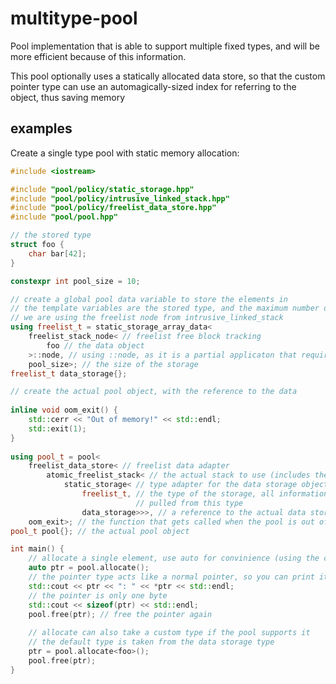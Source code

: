 # multitype-pool

Pool implementation that is able to support multiple fixed types,
 and will be more efficient because of this information.

This pool optionally uses a statically allocated data store,
 so that the custom pointer type can use an automagically-sized index for referring to the object, thus saving memory

## examples

Create a single type pool with static memory allocation:
```cpp
#include <iostream>

#include "pool/policy/static_storage.hpp"
#include "pool/policy/intrusive_linked_stack.hpp"
#include "pool/policy/freelist_data_store.hpp"
#include "pool/pool.hpp"

// the stored type
struct foo {
	char bar[42];
}

constexpr int pool_size = 10;

// create a global pool data variable to store the elements in
// the template variables are the stored type, and the maximum number of allocations of that type
// we are using the freelist node from intrusive_linked_stack
using freelist_t = static_storage_array_data<
	freelist_stack_node< // freelist free block tracking
		foo // the data object
	>::node, // using ::node, as it is a partial applicaton that requires a pointer type 
	pool_size>; // the size of the storage
freelist_t data_storage{};

// create the actual pool object, with the reference to the data
 
inline void oom_exit() {
	std::cerr << "Out of memory!" << std::endl;
	std::exit(1);
}
 
using pool_t = pool<
	freelist_data_store< // freelist data adapter
		atomic_freelist_stack< // the actual stack to use (includes the stack head)
			static_storage< // type adapter for the data storage object
				freelist_t, // the type of the storage, all information about the data gets 
				            // pulled from this type
				data_storage>>>, // a reference to the actual data storage object
	oom_exit>; // the function that gets called when the pool is out of objects
pool_t pool{}; // the actual pool object

int main() {
	// allocate a single element, use auto for convinience (using the custom pool pointer type)
	auto ptr = pool.allocate();
	// the pointer type acts like a normal pointer, so you can print it and do pointer arithmetic 
	std::cout << ptr << ": " << *ptr << std::endl;
	// the pointer is only one byte
	std::cout << sizeof(ptr) << std::endl;
	pool.free(ptr); // free the pointer again
	
	// allocate can also take a custom type if the pool supports it
	// the default type is taken from the data storage type
	ptr = pool.allocate<foo>();
	pool.free(ptr);
}
```